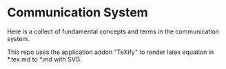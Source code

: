 # Communication System

Here is a collect of fundamental concepts and terms in the communication system.

This repo uses the application addon "TeXify" to render latex equation in *.tex.md to *.md with SVG.